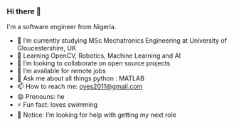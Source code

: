 ### Hi there  👋


I'm a software engineer from Nigeria.
- 🔭 I’m currently studying MSc Mechatronics Engineering at University of Gloucestershire, UK
- 🌱 Learning OpenCV, Robotics, Machine Learning and AI
- 👯 I’m looking to collaborate on open source projects
- 🤔 I’m available for remote jobs 
- 💬 Ask me about all things python : MATLAB
- 📫 How to reach me: oyes2011@gmail.com 
- 😄 Pronouns: he
- ⚡ Fun fact: loves swimming 
- 🤔 Notice: I’m looking for help with getting my next role
